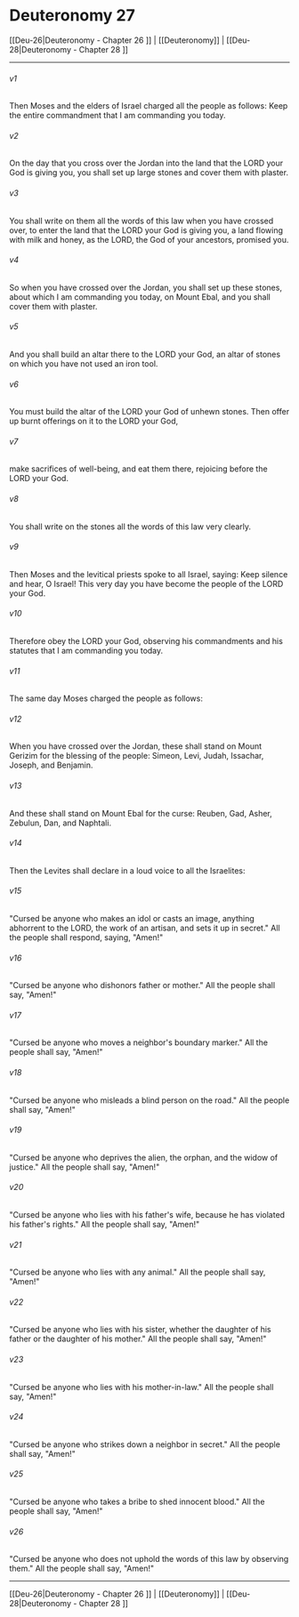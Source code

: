 # Deuteronomy 27

[[Deu-26|Deuteronomy - Chapter 26 ]] | [[Deuteronomy]] | [[Deu-28|Deuteronomy - Chapter 28 ]]
***

###### v1
Then Moses and the elders of Israel charged all the people as follows: Keep the entire commandment that I am commanding you today.
###### v2
On the day that you cross over the Jordan into the land that the LORD your God is giving you, you shall set up large stones and cover them with plaster.
###### v3
You shall write on them all the words of this law when you have crossed over, to enter the land that the LORD your God is giving you, a land flowing with milk and honey, as the LORD, the God of your ancestors, promised you.
###### v4
So when you have crossed over the Jordan, you shall set up these stones, about which I am commanding you today, on Mount Ebal, and you shall cover them with plaster.
###### v5
And you shall build an altar there to the LORD your God, an altar of stones on which you have not used an iron tool.
###### v6
You must build the altar of the LORD your God of unhewn stones. Then offer up burnt offerings on it to the LORD your God,
###### v7
make sacrifices of well-being, and eat them there, rejoicing before the LORD your God.
###### v8
You shall write on the stones all the words of this law very clearly.
###### v9
Then Moses and the levitical priests spoke to all Israel, saying: Keep silence and hear, O Israel! This very day you have become the people of the LORD your God.
###### v10
Therefore obey the LORD your God, observing his commandments and his statutes that I am commanding you today.
###### v11
The same day Moses charged the people as follows:
###### v12
When you have crossed over the Jordan, these shall stand on Mount Gerizim for the blessing of the people: Simeon, Levi, Judah, Issachar, Joseph, and Benjamin.
###### v13
And these shall stand on Mount Ebal for the curse: Reuben, Gad, Asher, Zebulun, Dan, and Naphtali.
###### v14
Then the Levites shall declare in a loud voice to all the Israelites:
###### v15
"Cursed be anyone who makes an idol or casts an image, anything abhorrent to the LORD, the work of an artisan, and sets it up in secret." All the people shall respond, saying, "Amen!"
###### v16
"Cursed be anyone who dishonors father or mother." All the people shall say, "Amen!"
###### v17
"Cursed be anyone who moves a neighbor's boundary marker." All the people shall say, "Amen!"
###### v18
"Cursed be anyone who misleads a blind person on the road." All the people shall say, "Amen!"
###### v19
"Cursed be anyone who deprives the alien, the orphan, and the widow of justice." All the people shall say, "Amen!"
###### v20
"Cursed be anyone who lies with his father's wife, because he has violated his father's rights." All the people shall say, "Amen!"
###### v21
"Cursed be anyone who lies with any animal." All the people shall say, "Amen!"
###### v22
"Cursed be anyone who lies with his sister, whether the daughter of his father or the daughter of his mother." All the people shall say, "Amen!"
###### v23
"Cursed be anyone who lies with his mother-in-law." All the people shall say, "Amen!"
###### v24
"Cursed be anyone who strikes down a neighbor in secret." All the people shall say, "Amen!"
###### v25
"Cursed be anyone who takes a bribe to shed innocent blood." All the people shall say, "Amen!"
###### v26
"Cursed be anyone who does not uphold the words of this law by observing them." All the people shall say, "Amen!"

***

[[Deu-26|Deuteronomy - Chapter 26 ]] | [[Deuteronomy]] | [[Deu-28|Deuteronomy - Chapter 28 ]]
